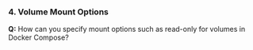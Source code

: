 
### 4. Volume Mount Options

**Q:** How can you specify mount options such as read-only for volumes in Docker Compose?